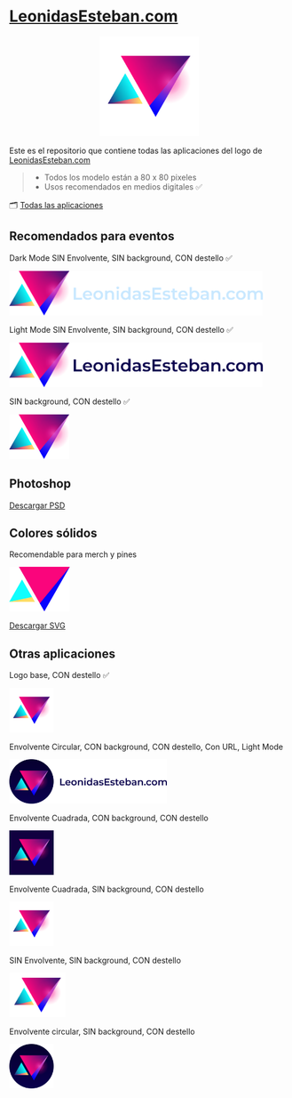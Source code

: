 # [LeonidasEsteban.com](https://LeonidasEsteban.com)
<p align="center">
  <img src="Logo/LeonidasEsteban-destello-envolvente-cuadrada.png"
    width="180" height="180"/>
</p>


Este es el repositorio que contiene todas las aplicaciones del logo de [LeonidasEsteban.com](https://leonidasesteban.com/)


> - Todos los modelo están a 80 x 80 pixeles
> - Usos recomendados en medios digitales ✅

🗂️ [Todas las aplicaciones](https://github.com/no-te-rindas/logo/tree/main/Logo)

## Recomendados para eventos
Dark Mode SIN Envolvente, SIN background, CON destello ✅
<a href="https://github.com/no-te-rindas/logo/blob/main/Logo/LeonidasEsteban-destello-sitio-horizontal-blanco.png">
  <p align="left">
    <img src="https://github.com/no-te-rindas/logo/blob/main/Logo/LeonidasEsteban-destello-sitio-horizontal-blanco.png?raw=true"
      height="80"/>
  </p>
</a>


Light Mode SIN Envolvente, SIN background, CON destello ✅
<a href="https://github.com/no-te-rindas/logo/blob/main/Logo/LeonidasEsteban-destello-sitio-horizontal-negro.png">
  <p align="left">
    <img src="https://github.com/no-te-rindas/logo/blob/main/Logo/LeonidasEsteban-destello-sitio-horizontal-negro.png?raw=true"
      height="80"/>
  </p>
</a>

SIN background, CON destello ✅
<a href="https://github.com/no-te-rindas/logo/blob/main/Logo/LeonidasEsteban-destello.png?raw=true">
  <p align="left">
    <img src="https://github.com/no-te-rindas/logo/blob/main/Logo/LeonidasEsteban-destello.png?raw=true"
      height="80"/>
  </p>
</a>




## Photoshop
<a download href="https://github.com/no-te-rindas/logo/blob/main/Logo/LeonidasEsteban-destello.psd">
  Descargar PSD
</a>


## Colores sólidos
Recomendable para merch y pines
<a href="https://github.com/no-te-rindas/logo/blob/main/Logo/LeonidasEsteban-solidos.png">
  <p align="left">
    <img src="https://github.com/no-te-rindas/logo/blob/main/Logo/LeonidasEsteban-solidos.png?raw=true"
      height="80"/>
  </p>
</a>




<a href="https://github.com/no-te-rindas/logo/blob/main/Logo/LeonidasEsteban-solidos.svg">

  Descargar SVG
</a>


## Otras aplicaciones


Logo base, CON destello ✅

<a href="https://github.com/no-te-rindas/logo/blob/main/Logo/LeonidasEsteban-destello-envolvente-circular-sitio-horizontal-blanco.png">
<p align="left">
  <img src="https://github.com/no-te-rindas/logo/raw/main/Logo/LeonidasEsteban-destello-envolvente-cuadrada.png"
     height="80"/>
</p>
</a>

Envolvente Circular, CON background, CON destello, Con URL, Light Mode

<a href="https://github.com/no-te-rindas/logo/blob/main/Logo/LeonidasEsteban-destello-envolvente-circular-sitio-horizontal-negro.png">
<p align="left">
  <img src="https://github.com/no-te-rindas/logo/blob/main/Logo/LeonidasEsteban-destello-envolvente-circular-sitio-horizontal-negro.png?raw=true"
     height="80"/>
</p>
</a>

Envolvente Cuadrada, CON background, CON destello
<a href="https://github.com/no-te-rindas/logo/blob/main/Logo/LeonidasEsteban-destello-envolvente-cuadrada-negro.png">
  <p align="left">
    <img src="https://github.com/no-te-rindas/logo/blob/main/Logo/LeonidasEsteban-destello-envolvente-cuadrada-negro.png?raw=true"
      height="80"/>
  </p>
</a>

Envolvente Cuadrada, SIN background, CON destello
<a href="https://github.com/no-te-rindas/logo/blob/main/Logo/LeonidasEsteban-destello-envolvente-cuadrada.png">
  <p align="left">
    <img src="https://github.com/no-te-rindas/logo/blob/main/Logo/LeonidasEsteban-destello-envolvente-cuadrada.png?raw=true"
      height="80"/>
  </p>
</a>

SIN Envolvente, SIN background, CON destello
<a href="https://github.com/no-te-rindas/logo/blob/main/Logo/LeonidasEsteban-destello-envolvente-cuadrada.png">
  <p align="left">
    <img src="https://github.com/no-te-rindas/logo/blob/main/Logo/LeonidasEsteban-destello-envolvente-proporcional.png?raw=true"
      height="80"/>
  </p>
</a>


Envolvente circular, SIN background, CON destello
<a href="https://github.com/no-te-rindas/logo/blob/main/Logo/LonidasEsteban-destello-envolvente-circular-negro.png">
  <p align="left">
    <img src="https://github.com/no-te-rindas/logo/blob/main/Logo/LonidasEsteban-destello-envolvente-circular-negro.png?raw=true"
      height="80"/>
  </p>
</a>